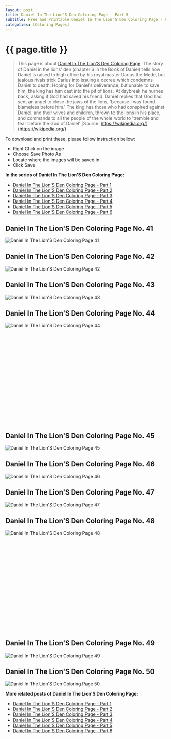 ```yaml
---
layout: post
title: Daniel In The Lion'S Den Coloring Page - Part 5
subtitle: Free and Printable Daniel In The Lion'S Den Coloring Page - Part 5
categoties: [Coloring Pages]
---
```

{{ page.title }}
================
> This page is about [Daniel In The Lion'S Den Coloring Page](https://freecoloringpages.github.io/). The story of Daniel in the lions' den (chapter 6 in the Book of Daniel) tells how Daniel is raised to high office by his royal master Darius the Mede, but jealous rivals trick Darius into issuing a decree which condemns Daniel to death. Hoping for Daniel's deliverance, but unable to save him, the king has him cast into the pit of lions. At daybreak he hurries back, asking if God had saved his friend. Daniel replies that God had sent an angel to close the jaws of the lions, 'because I was found blameless before him.' The king has those who had conspired against Daniel, and their wives and children, thrown to the lions in his place, and commands to all the people of the whole world to 'tremble and fear before the God of Daniel' [Source: https://wikipedia.org/](https://wikipedia.org/)

To download and print these, please follow instruction bellow:
* Right Click on the image 
* Choose Save Photo As 
* Locate where the images will be saved in 
* Click Save

**In the series of Daniel In The Lion'S Den Coloring Page:**

* [Daniel In The Lion'S Den Coloring Page - Part 1](https://freecoloringpages.github.io/2017/12/04/Daniel-In-The-Lion'S-Den-Coloring-Page-part-1.html)
* [Daniel In The Lion'S Den Coloring Page - Part 2](https://freecoloringpages.github.io/2017/12/04/Daniel-In-The-Lion'S-Den-Coloring-Page-part-2.html)
* [Daniel In The Lion'S Den Coloring Page - Part 3](https://freecoloringpages.github.io/2017/12/04/Daniel-In-The-Lion'S-Den-Coloring-Page-part-3.html)
* [Daniel In The Lion'S Den Coloring Page - Part 4](https://freecoloringpages.github.io/2017/12/04/Daniel-In-The-Lion'S-Den-Coloring-Page-part-4.html)
* [Daniel In The Lion'S Den Coloring Page - Part 5](https://freecoloringpages.github.io/2017/12/04/Daniel-In-The-Lion'S-Den-Coloring-Page-part-5.html)
* [Daniel In The Lion'S Den Coloring Page - Part 6](https://freecoloringpages.github.io/2017/12/04/Daniel-In-The-Lion'S-Den-Coloring-Page-part-6.html)

## Daniel In The Lion'S Den Coloring Page No. 41
![Daniel In The Lion'S Den Coloring Page 41](https://freecoloringpages.github.io/img3/Daniel-In-The-Lion'S-Den-Coloring-Page%20(41).jpg "Daniel In The Lion'S Den Coloring Page 41")

## Daniel In The Lion'S Den Coloring Page No. 42
![Daniel In The Lion'S Den Coloring Page 42](https://freecoloringpages.github.io/img3/Daniel-In-The-Lion'S-Den-Coloring-Page%20(42).jpg "Daniel In The Lion'S Den Coloring Page 42")

## Daniel In The Lion'S Den Coloring Page No. 43
![Daniel In The Lion'S Den Coloring Page 43](https://freecoloringpages.github.io/img3/Daniel-In-The-Lion'S-Den-Coloring-Page%20(43).jpg "Daniel In The Lion'S Den Coloring Page 43")

## Daniel In The Lion'S Den Coloring Page No. 44
![Daniel In The Lion'S Den Coloring Page 44](https://freecoloringpages.github.io/img3/Daniel-In-The-Lion'S-Den-Coloring-Page%20(44).jpg "Daniel In The Lion'S Den Coloring Page 44")

<script async src="//pagead2.googlesyndication.com/pagead/js/adsbygoogle.js"></script><!-- Texxtonly --><ins class="adsbygoogle" style="display:inline-block;width:336px;height:280px" data-ad-client="ca-pub-6753140515841889" data-ad-slot="3207852233"></ins><script>(adsbygoogle = window.adsbygoogle || []).push({}); </script>

## Daniel In The Lion'S Den Coloring Page No. 45
![Daniel In The Lion'S Den Coloring Page 45](https://freecoloringpages.github.io/img3/Daniel-In-The-Lion'S-Den-Coloring-Page%20(45).jpg "Daniel In The Lion'S Den Coloring Page 45")

## Daniel In The Lion'S Den Coloring Page No. 46
![Daniel In The Lion'S Den Coloring Page 46](https://freecoloringpages.github.io/img3/Daniel-In-The-Lion'S-Den-Coloring-Page%20(46).jpg "Daniel In The Lion'S Den Coloring Page 46")

## Daniel In The Lion'S Den Coloring Page No. 47
![Daniel In The Lion'S Den Coloring Page 47](https://freecoloringpages.github.io/img3/Daniel-In-The-Lion'S-Den-Coloring-Page%20(47).jpg "Daniel In The Lion'S Den Coloring Page 47")

## Daniel In The Lion'S Den Coloring Page No. 48
![Daniel In The Lion'S Den Coloring Page 48](https://freecoloringpages.github.io/img3/Daniel-In-The-Lion'S-Den-Coloring-Page%20(48).jpg "Daniel In The Lion'S Den Coloring Page 48")

<script async src="//pagead2.googlesyndication.com/pagead/js/adsbygoogle.js"></script><!-- Texxtonly --><ins class="adsbygoogle" style="display:inline-block;width:336px;height:280px" data-ad-client="ca-pub-6753140515841889" data-ad-slot="3207852233"></ins><script>(adsbygoogle = window.adsbygoogle || []).push({}); </script>

## Daniel In The Lion'S Den Coloring Page No. 49
![Daniel In The Lion'S Den Coloring Page 49](https://freecoloringpages.github.io/img3/Daniel-In-The-Lion'S-Den-Coloring-Page%20(49).jpg "Daniel In The Lion'S Den Coloring Page 49")

## Daniel In The Lion'S Den Coloring Page No. 50
![Daniel In The Lion'S Den Coloring Page 50](https://freecoloringpages.github.io/img3/Daniel-In-The-Lion'S-Den-Coloring-Page%20(50).jpg "Daniel In The Lion'S Den Coloring Page 50")

**More related posts of Daniel In The Lion'S Den Coloring Page:**

* [Daniel In The Lion'S Den Coloring Page - Part 1](https://freecoloringpages.github.io/2017/12/04/Daniel-In-The-Lion'S-Den-Coloring-Page-part-1.html)
* [Daniel In The Lion'S Den Coloring Page - Part 2](https://freecoloringpages.github.io/2017/12/04/Daniel-In-The-Lion'S-Den-Coloring-Page-part-2.html)
* [Daniel In The Lion'S Den Coloring Page - Part 3](https://freecoloringpages.github.io/2017/12/04/Daniel-In-The-Lion'S-Den-Coloring-Page-part-3.html)
* [Daniel In The Lion'S Den Coloring Page - Part 4](https://freecoloringpages.github.io/2017/12/04/Daniel-In-The-Lion'S-Den-Coloring-Page-part-4.html)
* [Daniel In The Lion'S Den Coloring Page - Part 5](https://freecoloringpages.github.io/2017/12/04/Daniel-In-The-Lion'S-Den-Coloring-Page-part-5.html)
* [Daniel In The Lion'S Den Coloring Page - Part 6](https://freecoloringpages.github.io/2017/12/04/Daniel-In-The-Lion'S-Den-Coloring-Page-part-6.html)


